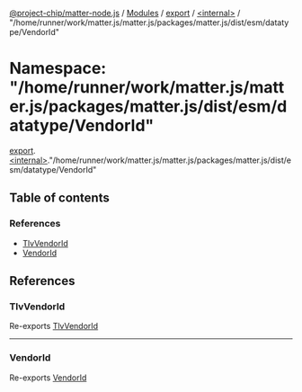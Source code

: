 [@project-chip/matter-node.js](../README.md) / [Modules](../modules.md) / [export](export.md) / [\<internal\>](export._internal_.md) / "/home/runner/work/matter.js/matter.js/packages/matter.js/dist/esm/datatype/VendorId"

# Namespace: "/home/runner/work/matter.js/matter.js/packages/matter.js/dist/esm/datatype/VendorId"

[export](export.md).[\<internal\>](export._internal_.md)."/home/runner/work/matter.js/matter.js/packages/matter.js/dist/esm/datatype/VendorId"

## Table of contents

### References

- [TlvVendorId](export._internal_.__home_runner_work_matter_js_matter_js_packages_matter_js_dist_esm_datatype_VendorId_.md#tlvvendorid)
- [VendorId](export._internal_.__home_runner_work_matter_js_matter_js_packages_matter_js_dist_esm_datatype_VendorId_.md#vendorid)

## References

### TlvVendorId

Re-exports [TlvVendorId](exports_datatype.md#tlvvendorid)

___

### VendorId

Re-exports [VendorId](exports_datatype.md#vendorid)
